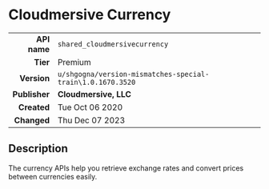 # Cloudmersive Currency
| | |
|-:|-|
|**API name**|`shared_cloudmersivecurrency`|
|**Tier**|Premium|
|**Version**|`u/shgogna/version-mismatches-special-train\1.0.1670.3520`|
|**Publisher**|**Cloudmersive, LLC**|
|**Created**|Tue Oct 06 2020|
|**Changed**|Thu Dec 07 2023|

## Description
The currency APIs help you retrieve exchange rates and convert prices between currencies easily.
